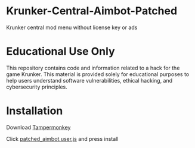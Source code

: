 # Krunker-Central-Aimbot-Patched
Krunker central mod menu without license key or ads

# Educational Use Only

This repository contains code and information related to a hack for the game Krunker. This material is provided solely for educational purposes to help users understand software vulnerabilities, ethical hacking, and cybersecurity principles.

# Installation
Download [Tampermonkey](https://www.tampermonkey.net/)

Click [patched_aimbot.user.js](https://github.com/7i7u5/Krunker-Central-Cracked/blob/main/patched_aimbot.user.js) and press install
